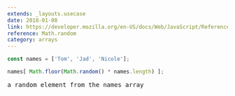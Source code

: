 ```yaml
---
extends: _layouts.usecase
date: 2018-01-08
link: https://developer.mozilla.org/en-US/docs/Web/JavaScript/Reference/Global_Objects/Math/random
reference: Math.random
category: arrays
---
```



```javascript
const names = ['Tom', 'Jad', 'Nicole'];

names[ Math.floor(Math.random() * names.length) ];
```

<pre class="output">
a random element from the names array
</pre>